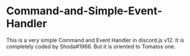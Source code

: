 # Command-and-Simple-Event-Handler
This is a very simple Command and Event Handler in discord.js v12. It is completely coded by Shoda#1966. But it is oriented to Tomatos one.
